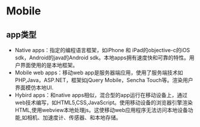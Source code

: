 # Mobile

## app类型

* Native apps：指定的编程语言框架，如iPhone 和 iPad的objective-c的iOS sdk，Android的java的Android sdk。本地apps拥有速度快和可靠的特性。用户界面使用的是本地框架。
* Mobile web apps：移动web app是服务器端应用，使用了服务端技术如PHP,Java，ASP.NET，框架如jQuery Mobile，Sencha Touch等。渲染用户界面模仿本地UI.
* Hybird apps：和native apps相似，混合型的app运行在移动设备上，通过web技术编写，如HTML5,CSS,JavaScript。使用移动设备的浏览器引擎渲染HTML,使用webview本地处理js。这使移动web应用程序无法访问本地设备功能,如相机、加速度计、传感器、和本地存储。
